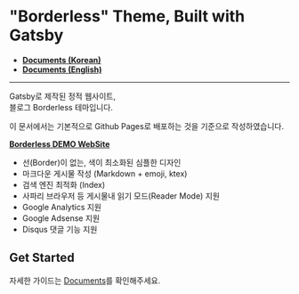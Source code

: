 # "Borderless" Theme, Built with Gatsby

- **[Documents (Korean)](<https://github.com/junhobaik/junhobaik.github.io/wiki/Document-(Borderless)>)**  
- **[Documents (English)](<https://github.com/junhobaik/junhobaik.github.io/wiki/Document-(Borderless,-en)>)**

---

Gatsby로 제작된 정적 웹사이트,  
블로그 Borderless 테마입니다.

이 문서에서는 기본적으로 Github Pages로 배포하는 것을 기준으로 작성하였습니다.

**[Borderless DEMO WebSite](https://junhobaik.github.io)**

- 선(Border)이 없는, 색이 최소화된 심플한 디자인
- 마크다운 게시물 작성 (Markdown + emoji, ktex)
- 검색 엔진 최적화 (Index)
- 사파리 브라우저 등 게시물내 읽기 모드(Reader Mode) 지원
- Google Analytics 지원
- Google Adsense 지원
- Disqus 댓글 기능 지원

## Get Started

자세한 가이드는 [Documents](<https://github.com/junhobaik/junhobaik.github.io/wiki/Document-(Borderless)>)를 확인해주세요.
